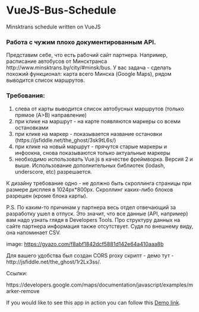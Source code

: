 # VueJS-Bus-Schedule
Minsktrans schedule written on VueJS
<h3>Работа с чужим плохо документированным API.</h3>
<p>Представим себе, что есть рабочий сайт партнера. Например, расписание автобусов от Минсктранса http://www.minsktrans.by/city/#minsk/bus. У вас задача - сделать похожий функционал: карта всего Минска (Google Maps), рядом выводится список маршрутов. </p>
<h3>Требования:</h3>
<ol>
  <li>слева от карты выводится список автобусных маршрутов (только прямое (A>B) направление)</li>
  <li>при клике на маршрут - на карте появляются маркеры со всеми остановками</li>
  <li>при клике на маркер - показывается название остановки (https://jsfiddle.net/the_ghost/3sk9tL6s/)</li>
  <li>при клике на новый маршрут - прячутся старые маркеры и инфоокна, снова показываются только актуальные маркеры</li>
  <li>необходимо использовать Vue.js  в качестве фреймворка. Версия 2 и выше. Использование дополнительных библиотек (lodash, underscore, etc) разрешается.</li>
</ol>

К дизайну требование одно - не должно быть скроллинга страницы при размере дисплея в 1024px*800px. Скроллинг каких-либо блоков разрешен (кроме блока карты). 

P.S. По каким-то причинам у партнера весь отдел отвечающий за разработку ушел в отпуск. Это значит, что все данные (API, например) вам надо узнать глядя в Developers Tools. Про структуру данных на сайте партнера информация также отсутствует. Судя по внешнему виду, она напоминает CSV.

image:
https://gyazo.com/f8abf1842dcf5881d142e64a410aaa8b

<p>Для вашего удобства был создан CORS proxy скрипт - демо тут - http://jsfiddle.net/the_ghost/1r2Lx3ss/. </p>
<p>Ссылки:</p>
https://developers.google.com/maps/documentation/javascript/examples/marker-remove
<br>


<p>If you would like to see this app in action you can follow this <a href="https://inlighter.github.io/Portfolio/Bus-Schedule/index.html">Demo link</a>.</p>
